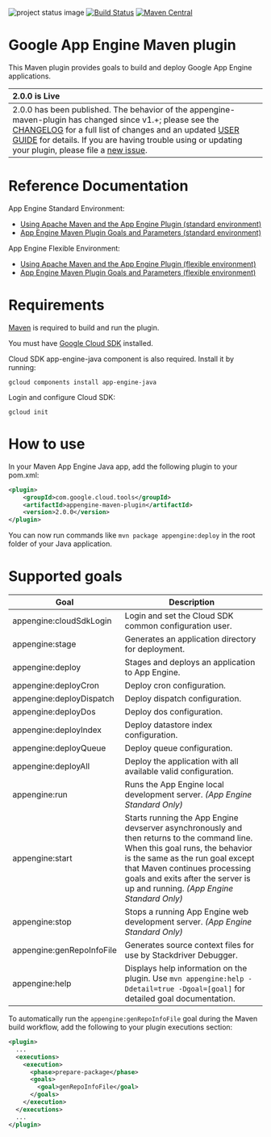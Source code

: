 ![project status image](https://img.shields.io/badge/stability-stable-brightgreen.svg)
[![Build Status](http://travis-ci.org/GoogleCloudPlatform/app-maven-plugin.svg)](http://travis-ci.org/GoogleCloudPlatform/app-maven-plugin)
[![Maven Central](https://maven-badges.herokuapp.com/maven-central/com.google.cloud.tools/appengine-maven-plugin/badge.svg)](https://maven-badges.herokuapp.com/maven-central/com.google.cloud.tools/appengine-maven-plugin)
# Google App Engine Maven plugin

This Maven plugin provides goals to build and deploy Google App Engine applications.

| 2.0.0 is Live |
| :------------------------------ |
| 2.0.0 has been published. The behavior of the appengine-maven-plugin has changed since v1.+; please see the [CHANGELOG](CHANGELOG.md) for a full list of changes and an updated [USER GUIDE](USER_GUIDE.md) for details. If you are having trouble using or updating your plugin, please file a [new issue](https://github.com/GoogleCloudPlatform/app-maven-plugin/issues).|

# Reference Documentation

App Engine Standard Environment:
* [Using Apache Maven and the App Engine Plugin (standard environment)](https://cloud.google.com/appengine/docs/java/tools/using-maven)
* [App Engine Maven Plugin Goals and Parameters (standard environment)](https://cloud.google.com/appengine/docs/java/tools/maven-reference)

App Engine Flexible Environment:
* [Using Apache Maven and the App Engine Plugin (flexible environment)](https://cloud.google.com/appengine/docs/flexible/java/using-maven)
* [App Engine Maven Plugin Goals and Parameters (flexible environment)](https://cloud.google.com/appengine/docs/flexible/java/maven-reference)

# Requirements

[Maven](http://maven.apache.org/) is required to build and run the plugin.

You must have [Google Cloud SDK](https://cloud.google.com/sdk/) installed.

Cloud SDK app-engine-java component is also required. Install it by running:

    gcloud components install app-engine-java

Login and configure Cloud SDK:

    gcloud init

# How to use

In your Maven App Engine Java app, add the following plugin to your pom.xml:

```XML
<plugin>
    <groupId>com.google.cloud.tools</groupId>
    <artifactId>appengine-maven-plugin</artifactId>
    <version>2.0.0</version>
</plugin>
```

You can now run commands like `mvn package appengine:deploy` in the root folder of your Java application.

# Supported goals

Goal | Description
--- | ---
appengine:cloudSdkLogin|Login and set the Cloud SDK common configuration user.
appengine:stage|Generates an application directory for deployment.
appengine:deploy|Stages and deploys an application to App Engine.
appengine:deployCron|Deploy cron configuration.
appengine:deployDispatch|Deploy dispatch configuration.
appengine:deployDos|Deploy dos configuration.
appengine:deployIndex|Deploy datastore index configuration.
appengine:deployQueue|Deploy queue configuration.
appengine:deployAll|Deploy the application with all available valid configuration.
appengine:run|Runs the App Engine local development server. *(App Engine Standard Only)*
appengine:start|Starts running the App Engine devserver asynchronously and then returns to the command line. When this goal runs, the behavior is the same as the run goal except that Maven continues processing goals and exits after the server is up and running. *(App Engine Standard Only)*
appengine:stop|Stops a running App Engine web development server. *(App Engine Standard Only)*
appengine:genRepoInfoFile|Generates source context files for use by Stackdriver Debugger.
appengine:help|Displays help information on the plugin. Use `mvn appengine:help -Ddetail=true -Dgoal=[goal]` for detailed goal documentation.

To automatically run the `appengine:genRepoInfoFile` goal during the Maven build workflow, add the following to your plugin executions section:

```XML
<plugin>
  ...
  <executions>
    <execution>
      <phase>prepare-package</phase>
      <goals>
        <goal>genRepoInfoFile</goal>
      </goals>
    </execution>
  </executions>
  ...
</plugin>
```
